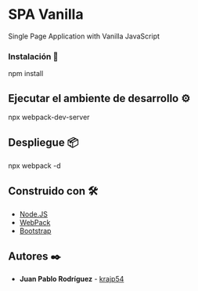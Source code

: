# SPA Vanilla

Single Page Application with Vanilla JavaScript

### Instalación 🔧

npm install

## Ejecutar el ambiente de desarrollo ⚙️

npx webpack-dev-server

## Despliegue 📦

npx webpack -d

## Construido con 🛠️

* [Node.JS](https://nodejs.org/es/)
* [WebPack](https://webpack.js.org/)
* [Bootstrap](https://getbootstrap.com/)

## Autores ✒️

* **Juan Pablo Rodríguez** - [krajp54](https://github.com/krajp54)
